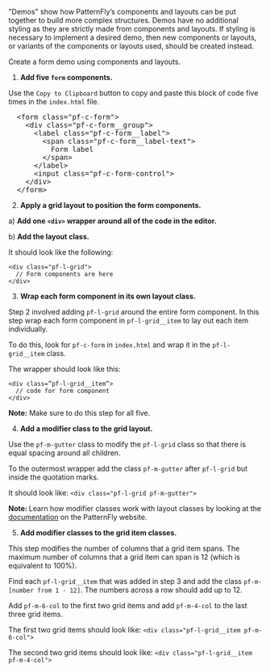 "Demos" show how PatternFly’s components and layouts can be put together to build more complex structures. Demos have no additional styling as they are strictly made from components and layouts. If styling is necessary to implement a desired demo, then new components or layouts, or variants of the components or layouts used, should be created instead.

Create a form demo using components and layouts.

1) <strong>Add five `form` components.</strong>

Use the `Copy to Clipboard` button to copy and paste this block of code five times in the `index.html` file.

<pre class="file" data-target="clipboard">
  &lt;form class=&quot;pf-c-form&quot;&gt;
    &lt;div class=&quot;pf-c-form__group&quot;&gt;
      &lt;label class=&quot;pf-c-form__label&quot;&gt;
        &lt;span class=&quot;pf-c-form__label-text&quot;&gt;
          Form label
        &lt;/span&gt;
      &lt;/label&gt;
      &lt;input class=&quot;pf-c-form-control&quot;&gt;
    &lt;/div&gt;
  &lt;/form&gt;
</pre>

2) <strong>Apply a grid layout to position the form components.</strong>

a) <strong>Add one `<div>` wrapper around all of the code in the editor.</strong>

b) <strong>Add the layout class.</strong>

It should look like the following:

```
<div class="pf-l-grid">
  // Form components are here
</div>
```

3) <strong>Wrap each form component in its own layout class.</strong>

Step 2 involved adding `pf-l-grid` around the entire form component. In this step wrap each form component in `pf-l-grid__item` to lay out each item individually.

To do this, look for `pf-c-form` in `index.html` and wrap it in the `pf-l-grid__item` class.

The wrapper should look like this:

```
<div class=”pf-l-grid__item”>
  // code for form component
</div>
```
<strong>Note:</strong> Make sure to do this step for all five.

4) <strong>Add a modifier class to the grid layout.</strong>

Use the `pf-m-gutter` class to modify the `pf-l-grid` class so that there is equal spacing around all children.

To the outermost wrapper add the class `pf-m-gutter` after `pf-l-grid` but inside the quotation marks.

It should look like: `<div class="pf-l-grid pf-m-gutter">`

<strong>Note: </strong> Learn how modifier classes work with layout classes by looking at the [documentation](https://www.patternfly.org/v4/documentation/core/layouts/grid#usage) on the PatternFly website.

5) <strong>Add modifier classes to the grid item classes.</strong>

This step modifies the number of columns that a grid item spans. The maximum number of columns that a grid item can span is 12 (which is equivalent to 100%).

Find each `pf-l-grid__item` that was added in step 3 and add the class `pf-m-[number from 1 - 12]`. The numbers across a row should add up to 12.

Add `pf-m-6-col` to the first two grid items and add `pf-m-4-col` to the last three grid items.

The first two grid items should look like: `<div class="pf-l-grid__item pf-m-6-col">`

The second two grid items should look like: `<div class="pf-l-grid__item pf-m-4-col">`
